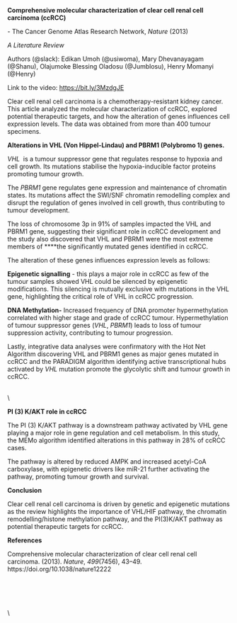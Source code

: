 <!--StartFragment-->

**Comprehensive molecular characterization of clear cell renal cell carcinoma (ccRCC)**

\- The Cancer Genome Atlas Research Network, _Nature_ (2013)

_A Literature Review_

Authors (@slack): Edikan Umoh (@usiwoma), Mary Dhevanayagam (@Shanu), Olajumoke Blessing Oladosu (@Jumblosu), Henry Momanyi (@Henry)

Link to the video: <https://bit.ly/3MzdgJE>

Clear cell renal cell carcinoma is a chemotherapy-resistant kidney cancer. This article analyzed the molecular characterization of ccRCC, explored potential therapeutic targets, and how the alteration of genes influences cell expression levels. The data was obtained from more than 400 tumour specimens. 

**Alterations in VHL (Von Hippel-Lindau) and PBRM1 (Polybromo 1) genes.** 

_VHL_  is a tumour suppressor gene that regulates response to hypoxia and cell growth. Its mutations stabilise the hypoxia-inducible factor proteins promoting tumour growth.

The _PBRM1_ gene regulates gene expression and maintenance of chromatin states. Its mutations affect the SWI/SNF chromatin remodelling complex and disrupt the regulation of genes involved in cell growth, thus contributing to tumour development. 

The loss of chromosome 3p in 91% of samples impacted the VHL and PBRM1 gene, suggesting their significant role in ccRCC development and the study also discovered that VHL and PBRM1 were the most extreme members of ****the significantly mutated genes identified in ccRCC.

The alteration of these genes influences expression levels as follows:

**Epigenetic signalling** - this plays a major role in ccRCC as few of the tumour samples showed VHL could be silenced by epigenetic modifications. This silencing is mutually exclusive with mutations in the VHL gene, highlighting the critical role of VHL in ccRCC progression.

**DNA Methylation-** Increased frequency of DNA promoter hypermethylation correlated with higher stage and grade of ccRCC tumour. Hypermethylation of tumour suppressor genes (_VHL_, _PBRM1_) leads to loss of tumour suppression activity, contributing to tumour progression. 

Lastly, integrative data analyses were confirmatory with the Hot Net Algorithm discovering VHL and PBRM1 genes as major genes mutated in ccRCC and the PARADIGM algorithm identifying active transcriptional hubs activated by _VHL_ mutation promote the glycolytic shift and tumour growth in ccRCC. 

\
\


**PI (3) K/AKT role in ccRCC**

The PI (3) K/AKT pathway is a downstream pathway activated by VHL gene playing a major role in gene regulation and cell metabolism. In this study, the MEMo algorithm identified alterations in this pathway in 28% of ccRCC cases.  

The pathway is altered by reduced AMPK and increased acetyl-CoA carboxylase, with epigenetic drivers like miR-21 further activating the pathway, promoting tumour growth and survival.

**Conclusion**

Clear cell renal cell carcinoma is driven by genetic and epigenetic mutations as the review highlights the importance of VHL/HIF pathway, the chromatin remodelling/histone methylation pathway, and the PI(3)K/AKT pathway as potential therapeutic targets for ccRCC.

**References**

Comprehensive molecular characterization of clear cell renal cell carcinoma. (2013). _Nature_, _499_(7456), 43–49. https\://doi.org/10.1038/nature12222

\
\
\
\
\


<!--EndFragment-->
